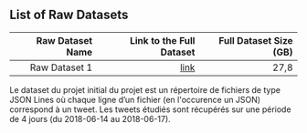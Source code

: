 ## List of Raw Datasets


| Raw Dataset Name | Link to the Full Dataset   | Full Dataset Size (GB)  |
| ---:| ---: | ---: |
| Raw Dataset 1 | [link](https://urlz.fr/q0hR) | 27,8 |

Le dataset du projet initial du projet est un répertoire de fichiers de type JSON Lines où chaque ligne d’un fichier (en l'occurence un JSON) correspond à un tweet. Les tweets étudiés sont récupérés sur une période de 4 jours (du 2018-06-14 au 2018-06-17).

